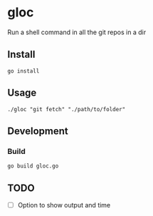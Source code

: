 # gloc

Run a shell command in all the git repos in a dir


## Install

```
go install
```

## Usage

```
./gloc "git fetch" "./path/to/folder"
```

## Development

### Build

```
go build gloc.go
```

## TODO

- [ ] Option to show output and time
